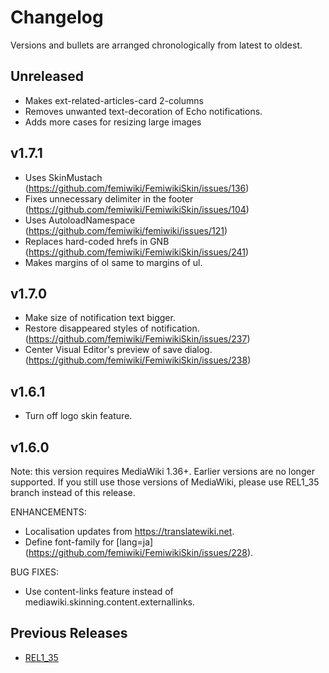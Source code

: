 # Changelog

Versions and bullets are arranged chronologically from latest to oldest.

## Unreleased

- Makes ext-related-articles-card 2-columns
- Removes unwanted text-decoration of Echo notifications.
- Adds more cases for resizing large images

## v1.7.1

- Uses SkinMustach (https://github.com/femiwiki/FemiwikiSkin/issues/136)
- Fixes unnecessary delimiter in the footer (https://github.com/femiwiki/FemiwikiSkin/issues/104)
- Uses AutoloadNamespace (https://github.com/femiwiki/femiwiki/issues/121)
- Replaces hard-coded hrefs in GNB (https://github.com/femiwiki/FemiwikiSkin/issues/241)
- Makes margins of ol same to margins of ul.

## v1.7.0

- Make size of notification text bigger.
- Restore disappeared styles of notification. (https://github.com/femiwiki/FemiwikiSkin/issues/237)
- Center Visual Editor's preview of save dialog. (https://github.com/femiwiki/FemiwikiSkin/issues/238)

## v1.6.1

- Turn off logo skin feature.

## v1.6.0

Note: this version requires MediaWiki 1.36+. Earlier versions are no longer supported.
If you still use those versions of MediaWiki, please use REL1_35 branch instead of this release.

ENHANCEMENTS:

- Localisation updates from https://translatewiki.net.
- Define font-family for [lang=ja] (https://github.com/femiwiki/FemiwikiSkin/issues/228).

BUG FIXES:

- Use content-links feature instead of mediawiki.skinning.content.externallinks.

## Previous Releases

- [REL1_35](https://github.com/femiwiki/FemiwikiSkin/blob/REL1_35/CHANGELOG.md)
